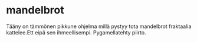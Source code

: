 # mandelbrot
Tääny on tämmönen pikkune ohjelma millä pystyy tota mandelbrot fraktaalia kattelee.Ett eipä sen ihmeellisempi. Pygamellatehty piirto.
